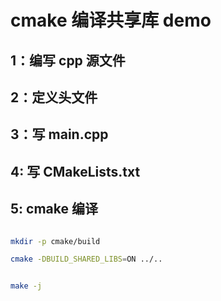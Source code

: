 # cmake 编译共享库 demo

## 1：编写 cpp 源文件

## 2：定义头文件

## 3：写 main.cpp

## 4: 写 CMakeLists.txt

## 5: cmake 编译

```bash

mkdir -p cmake/build

cmake -DBUILD_SHARED_LIBS=ON ../..


make -j
```
